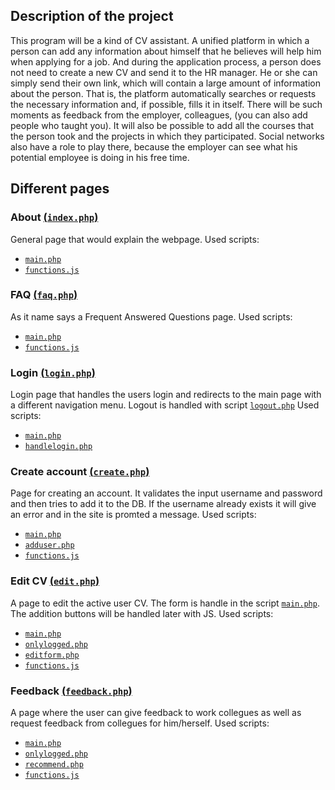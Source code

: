## Description of the project
This program will be a kind of CV assistant. A unified platform in which a person can add any information about himself that he believes will help him when applying for a job. And during the application process, a person does not need to create a new CV and send it to the HR manager. He or she can simply send their own link, which will contain a large amount of information about the person. That is, the platform automatically searches or requests the necessary information and, if possible, fills it in itself. There will be such moments as feedback from the employer, colleagues, (you can also add people who taught you). It will also be possible to add all the courses that the person took and the projects in which they participated. Social networks also have a role to play there, because the employer can see what his potential employee is doing in his free time.

## Different pages
### About [(```index.php```)](https://enos.itcollege.ee/~issoys/cv-assistant/index.php)
General page that would explain the webpage.
Used scripts:
- [```main.php```](main.php)
- [```functions.js```](functions.js)

### FAQ [(```faq.php```)](https://enos.itcollege.ee/~issoys/cv-assistant/faq.php)
As it name says a Frequent Answered Questions page.
Used scripts:
- [```main.php```](main.php)
- [```functions.js```](functions.js)

### Login [(```login.php```)](https://enos.itcollege.ee/~issoys/cv-assistant/login.php)
Login page that handles the users login and redirects to the main page with a different navigation menu. Logout is handled with script [```logout.php```](logout.php)
Used scripts:
- [```main.php```](main.php)
- [```handlelogin.php```](handlelogin.php)

### Create account [(```create.php```)](https://enos.itcollege.ee/~fortin/cv-assistant/create.php)
Page for creating an account. It validates the input username and password and then tries to add it to the DB. If the username already exists it will give an error and in the site is promted a message.
Used scripts:
- [```main.php```](main.php)
- [```adduser.php```](adduser.php)
- [```functions.js```](functions.js)

### Edit CV [(```edit.php```)](https://enos.itcollege.ee/~issoys/cv-assistant/edit.php)
A page to edit the active user CV. The form is handle in the script [```main.php```](```main.php```). The addition buttons will be handled later with JS.
Used scripts:
- [```main.php```](main.php)
- [```onlylogged.php```](onlylogged.php)
- [```editform.php```](editform.php)
- [```functions.js```](functions.js)

### Feedback [(```feedback.php```)](feedback.php)
A page where the user can give feedback to work collegues as well as request feedback from collegues for him/herself.
Used scripts:
- [```main.php```](main.php)
- [```onlylogged.php```](onlylogged.php)
- [```recommend.php```](recommend.php)
- [```functions.js```](functions.js)
